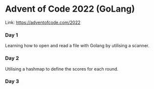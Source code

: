 # Advent of Code 2022 (GoLang)

Link: https://adventofcode.com/2022
### Day 1
Learning how to open and read a file with Golang by utilising a scanner.

### Day 2
Utilising a hashmap to define the scores for each round.

### Day 3